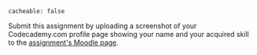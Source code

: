 ```
cacheable: false
```

Submit this assignment by uploading a screenshot of your Codecademy.com profile page showing your name and your acquired skill to the [assignment's Moodle page](https://moodle.pugetsound.edu/moodle/mod/assign/view.php?id=280090).
